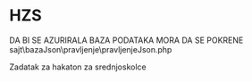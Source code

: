 # HZS
 
DA BI SE AZURIRALA BAZA PODATAKA MORA DA SE POKRENE sajt\bazaJson\pravljenje\pravljenjeJson.php

Zadatak za hakaton za srednjoskolce
